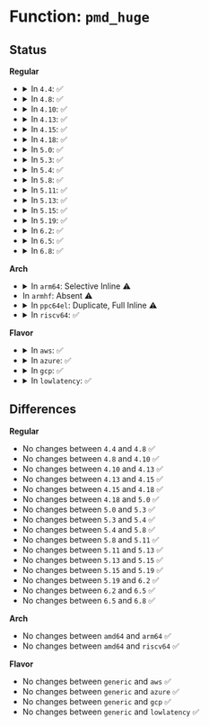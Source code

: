 # Function: <code>pmd_huge</code>

## Status
<b>Regular</b>
<ul>
<li>
<details>
<summary>In <code>4.4</code>: ✅</summary>

```c
int pmd_huge(pmd_t pmd);
```

**Collision:** Unique Global

**Inline:** No

**Transformation:** False

**Instances:**

```
In arch/x86/mm/hugetlbpage.c (ffffffff81072b70)
Location: arch/x86/mm/hugetlbpage.c:62
Inline: False
Direct callers:
  - arch/x86/mm/fault.c:vmalloc_fault
  - mm/gup.c:follow_page_mask
  - mm/hugetlb.c:follow_huge_pmd
```
**Symbols:**

```
ffffffff81072b70-ffffffff81072b98: pmd_huge (STB_GLOBAL)
```
</details>
</li>
<li>
<details>
<summary>In <code>4.8</code>: ✅</summary>

```c
int pmd_huge(pmd_t pmd);
```

**Collision:** Unique Global

**Inline:** No

**Transformation:** False

**Instances:**

```
In arch/x86/mm/hugetlbpage.c (ffffffff81073400)
Location: arch/x86/mm/hugetlbpage.c:62
Inline: False
Direct callers:
  - arch/x86/mm/fault.c:vmalloc_fault
  - mm/gup.c:follow_page_mask
  - mm/memory.c:apply_to_page_range
  - mm/hugetlb.c:follow_huge_pmd
```
**Symbols:**

```
ffffffff81073400-ffffffff8107342d: pmd_huge (STB_GLOBAL)
```
</details>
</li>
<li>
<details>
<summary>In <code>4.10</code>: ✅</summary>

```c
int pmd_huge(pmd_t pmd);
```

**Collision:** Unique Global

**Inline:** No

**Transformation:** False

**Instances:**

```
In arch/x86/mm/hugetlbpage.c (ffffffff81076fb0)
Location: arch/x86/mm/hugetlbpage.c:62
Inline: False
Direct callers:
  - arch/x86/mm/fault.c:vmalloc_fault
  - mm/gup.c:follow_page_mask
  - mm/memory.c:apply_to_page_range
  - mm/hugetlb.c:follow_huge_pmd
```
**Symbols:**

```
ffffffff81076fb0-ffffffff81076fdd: pmd_huge (STB_GLOBAL)
```
</details>
</li>
<li>
<details>
<summary>In <code>4.13</code>: ✅</summary>

```c
int pmd_huge(pmd_t pmd);
```

**Collision:** Unique Global

**Inline:** No

**Transformation:** False

**Instances:**

```
In arch/x86/mm/hugetlbpage.c (ffffffff810757d0)
Location: arch/x86/mm/hugetlbpage.c:65
Inline: False
Direct callers:
  - arch/x86/mm/fault.c:vmalloc_fault
  - mm/gup.c:__get_user_pages_fast
  - mm/memory.c:__follow_pte_pmd
  - mm/memory.c:__follow_pte_pmd
  - mm/memory.c:apply_to_page_range
  - mm/hugetlb.c:follow_huge_pmd
```
**Symbols:**

```
ffffffff810757d0-ffffffff810757fd: pmd_huge (STB_GLOBAL)
```
</details>
</li>
<li>
<details>
<summary>In <code>4.15</code>: ✅</summary>

```c
int pmd_huge(pmd_t pmd);
```

**Collision:** Unique Global

**Inline:** No

**Transformation:** False

**Instances:**

```
In arch/x86/mm/hugetlbpage.c (ffffffff8107ba10)
Location: arch/x86/mm/hugetlbpage.c:67
Inline: False
Direct callers:
  - mm/gup.c:gup_pgd_range
  - mm/gup.c:follow_pmd_mask
  - mm/memory.c:__follow_pte_pmd
  - mm/memory.c:__follow_pte_pmd
  - mm/memory.c:apply_to_page_range
  - mm/hugetlb.c:follow_huge_pmd
  - mm/hugetlb.c:huge_pte_offset
  - mm/hmm.c:hmm_vma_walk_pmd
```
**Symbols:**

```
ffffffff8107ba10-ffffffff8107ba3d: pmd_huge (STB_GLOBAL)
```
</details>
</li>
<li>
<details>
<summary>In <code>4.18</code>: ✅</summary>

```c
int pmd_huge(pmd_t pmd);
```

**Collision:** Unique Global

**Inline:** No

**Transformation:** False

**Instances:**

```
In arch/x86/mm/hugetlbpage.c (ffffffff8107e800)
Location: arch/x86/mm/hugetlbpage.c:67
Inline: False
Direct callers:
  - arch/x86/mm/pgtable.c:pmd_set_huge
  - mm/gup.c:gup_pgd_range
  - mm/memory.c:__follow_pte_pmd
  - mm/memory.c:__follow_pte_pmd
  - mm/memory.c:apply_to_page_range
  - mm/hugetlb.c:follow_huge_pmd
  - mm/hugetlb.c:huge_pte_offset
  - mm/hmm.c:hmm_vma_walk_pmd
```
**Symbols:**

```
ffffffff8107e800-ffffffff8107e82d: pmd_huge (STB_GLOBAL)
```
</details>
</li>
<li>
<details>
<summary>In <code>5.0</code>: ✅</summary>

```c
int pmd_huge(pmd_t pmd);
```

**Collision:** Unique Global

**Inline:** No

**Transformation:** False

**Instances:**

```
In arch/x86/mm/hugetlbpage.c (ffffffff81085380)
Location: arch/x86/mm/hugetlbpage.c:67
Inline: False
Direct callers:
  - arch/x86/mm/pgtable.c:pmd_set_huge
  - mm/gup.c:gup_pud_range
  - mm/memory.c:__follow_pte_pmd
  - mm/memory.c:__follow_pte_pmd
  - mm/memory.c:apply_to_page_range
  - mm/hugetlb.c:follow_huge_pmd
  - mm/hugetlb.c:huge_pte_offset
  - mm/hmm.c:hmm_vma_walk_pmd
```
**Symbols:**

```
ffffffff81085380-ffffffff810853ad: pmd_huge (STB_GLOBAL)
```
</details>
</li>
<li>
<details>
<summary>In <code>5.3</code>: ✅</summary>

```c
int pmd_huge(pmd_t pmd);
```

**Collision:** Unique Global

**Inline:** No

**Transformation:** False

**Instances:**

```
In arch/x86/mm/hugetlbpage.c (ffffffff81088f80)
Location: arch/x86/mm/hugetlbpage.c:67
Inline: False
Direct callers:
  - arch/x86/mm/pgtable.c:pmd_set_huge
  - mm/gup.c:gup_pud_range
  - mm/memory.c:__follow_pte_pmd
  - mm/memory.c:__follow_pte_pmd
  - mm/memory.c:apply_to_page_range
  - mm/hugetlb.c:follow_huge_pmd
  - mm/hugetlb.c:huge_pte_offset
  - mm/hmm.c:hmm_vma_walk_pmd
```
**Symbols:**

```
ffffffff81088f80-ffffffff81088fad: pmd_huge (STB_GLOBAL)
```
</details>
</li>
<li>
<details>
<summary>In <code>5.4</code>: ✅</summary>

```c
int pmd_huge(pmd_t pmd);
```

**Collision:** Unique Global

**Inline:** No

**Transformation:** False

**Instances:**

```
In arch/x86/mm/hugetlbpage.c (ffffffff81089bf0)
Location: arch/x86/mm/hugetlbpage.c:67
Inline: False
Direct callers:
  - arch/x86/mm/pgtable.c:pmd_set_huge
  - mm/gup.c:gup_pud_range
  - mm/memory.c:__follow_pte_pmd
  - mm/memory.c:__follow_pte_pmd
  - mm/memory.c:apply_to_page_range
  - mm/hugetlb.c:follow_huge_pmd
  - mm/hugetlb.c:huge_pte_offset
```
**Symbols:**

```
ffffffff81089bf0-ffffffff81089c1d: pmd_huge (STB_GLOBAL)
```
</details>
</li>
<li>
<details>
<summary>In <code>5.8</code>: ✅</summary>

```c
int pmd_huge(pmd_t pmd);
```

**Collision:** Unique Global

**Inline:** No

**Transformation:** False

**Instances:**

```
In arch/x86/mm/hugetlbpage.c (ffffffff810914d0)
Location: arch/x86/mm/hugetlbpage.c:66
Inline: False
Direct callers:
  - arch/x86/mm/pgtable.c:pmd_set_huge
  - mm/memory.c:__follow_pte_pmd
  - mm/memory.c:__follow_pte_pmd
  - mm/memory.c:apply_to_pte_range
  - mm/hugetlb.c:follow_huge_pmd
```
**Symbols:**

```
ffffffff810914d0-ffffffff810914fd: pmd_huge (STB_GLOBAL)
```
</details>
</li>
<li>
<details>
<summary>In <code>5.11</code>: ✅</summary>

```c
int pmd_huge(pmd_t pmd);
```

**Collision:** Unique Global

**Inline:** No

**Transformation:** False

**Instances:**

```
In arch/x86/mm/hugetlbpage.c (ffffffff81090e00)
Location: arch/x86/mm/hugetlbpage.c:65
Inline: False
Direct callers:
  - arch/x86/mm/pgtable.c:pmd_set_huge
  - mm/memory.c:follow_invalidate_pte
  - mm/memory.c:follow_invalidate_pte
  - mm/memory.c:apply_to_pte_range
  - mm/hugetlb.c:follow_huge_pmd
```
**Symbols:**

```
ffffffff81090e00-ffffffff81090e2d: pmd_huge (STB_GLOBAL)
```
</details>
</li>
<li>
<details>
<summary>In <code>5.13</code>: ✅</summary>

```c
int pmd_huge(pmd_t pmd);
```

**Collision:** Unique Global

**Inline:** No

**Transformation:** False

**Instances:**

```
In arch/x86/mm/hugetlbpage.c (ffffffff810917d0)
Location: arch/x86/mm/hugetlbpage.c:65
Inline: False
Direct callers:
  - arch/x86/mm/pgtable.c:pmd_set_huge
  - mm/gup.c:gup_pgd_range
  - mm/memory.c:follow_invalidate_pte
  - mm/memory.c:follow_invalidate_pte
  - mm/memory.c:apply_to_pte_range
  - mm/hugetlb.c:follow_huge_pmd
```
**Symbols:**

```
ffffffff810917d0-ffffffff810917fd: pmd_huge (STB_GLOBAL)
```
</details>
</li>
<li>
<details>
<summary>In <code>5.15</code>: ✅</summary>

```c
int pmd_huge(pmd_t pmd);
```

**Collision:** Unique Global

**Inline:** No

**Transformation:** False

**Instances:**

```
In arch/x86/mm/hugetlbpage.c (ffffffff810a1350)
Location: arch/x86/mm/hugetlbpage.c:65
Inline: False
Direct callers:
  - arch/x86/mm/pgtable.c:pmd_set_huge
  - mm/gup.c:gup_pgd_range
  - mm/memory.c:follow_invalidate_pte
  - mm/memory.c:follow_invalidate_pte
  - mm/memory.c:apply_to_pte_range
  - mm/hugetlb.c:follow_huge_pmd
```
**Symbols:**

```
ffffffff810a1350-ffffffff810a137d: pmd_huge (STB_GLOBAL)
```
</details>
</li>
<li>
<details>
<summary>In <code>5.19</code>: ✅</summary>

```c
int pmd_huge(pmd_t pmd);
```

**Collision:** Unique Global

**Inline:** No

**Transformation:** False

**Instances:**

```
In arch/x86/mm/hugetlbpage.c (ffffffff810b5460)
Location: arch/x86/mm/hugetlbpage.c:65
Inline: False
Direct callers:
  - arch/x86/mm/pgtable.c:pmd_set_huge
  - mm/gup.c:gup_pgd_range
  - mm/memory.c:apply_to_pte_range
  - mm/hugetlb.c:follow_huge_pmd
```
**Symbols:**

```
ffffffff810b5460-ffffffff810b5498: pmd_huge (STB_GLOBAL)
```
</details>
</li>
<li>
<details>
<summary>In <code>6.2</code>: ✅</summary>

```c
int pmd_huge(pmd_t pmd);
```

**Collision:** Unique Global

**Inline:** No

**Transformation:** False

**Instances:**

```
In arch/x86/mm/hugetlbpage.c (ffffffff810d03e0)
Location: arch/x86/mm/hugetlbpage.c:27
Inline: False
Direct callers:
  - arch/x86/mm/pgtable.c:pmd_set_huge
  - mm/memory.c:apply_to_pte_range
```
**Symbols:**

```
ffffffff810d03e0-ffffffff810d0424: pmd_huge (STB_GLOBAL)
```
</details>
</li>
<li>
<details>
<summary>In <code>6.5</code>: ✅</summary>

```c
int pmd_huge(pmd_t pmd);
```

**Collision:** Unique Global

**Inline:** No

**Transformation:** False

**Instances:**

```
In arch/x86/mm/hugetlbpage.c (ffffffff810d3a00)
Location: arch/x86/mm/hugetlbpage.c:27
Inline: False
Direct callers:
  - arch/x86/mm/pgtable.c:pmd_set_huge
  - mm/gup.c:gup_pgd_range
```
**Symbols:**

```
ffffffff810d3a00-ffffffff810d3a44: pmd_huge (STB_GLOBAL)
```
</details>
</li>
<li>
<details>
<summary>In <code>6.8</code>: ✅</summary>

```c
int pmd_huge(pmd_t pmd);
```

**Collision:** Unique Global

**Inline:** No

**Transformation:** False

**Instances:**

```
In arch/x86/mm/hugetlbpage.c (ffffffff810dc190)
Location: arch/x86/mm/hugetlbpage.c:27
Inline: False
Direct callers:
  - arch/x86/mm/pgtable.c:pmd_set_huge
  - mm/gup.c:gup_pgd_range
```
**Symbols:**

```
ffffffff810dc190-ffffffff810dc1d4: pmd_huge (STB_GLOBAL)
```
</details>
</li>
</ul>
<b>Arch</b>
<ul>
<li>
<details>
<summary>In <code>arm64</code>: Selective Inline ⚠️</summary>

```c
int pmd_huge(pmd_t pmd);
```

**Collision:** Unique Global

**Inline:** Selective

**Transformation:** False

**Instances:**

```
In arch/arm64/mm/hugetlbpage.c (ffff8000100b113c)
Location: arch/arm64/mm/hugetlbpage.c:42
Inline: True
Inline callers:
  - arch/arm64/mm/hugetlbpage.c:huge_pte_offset
Direct callers:
  - virt/kvm/arm/mmu.c:user_mem_abort
  - virt/kvm/arm/mmu.c:stage2_wp_range
  - virt/kvm/arm/mmu.c:stage2_set_pte
  - virt/kvm/arm/mmu.c:stage2_get_leaf_entry
  - virt/kvm/arm/mmu.c:unmap_stage2_range
  - mm/gup.c:gup_pud_range
  - mm/gup.c:follow_pmd_mask
  - mm/memory.c:__follow_pte_pmd
  - mm/memory.c:__follow_pte_pmd
  - mm/memory.c:apply_to_page_range
  - mm/hugetlb.c:follow_huge_pmd
```
**Symbols:**

```
ffff8000100b0a58-ffff8000100b0a90: pmd_huge (STB_GLOBAL)
```
</details>
</li>
<li>
In <code>armhf</code>: Absent ⚠️
</li>
<li>
<details>
<summary>In <code>ppc64el</code>: Duplicate, Full Inline ⚠️</summary>

**Collision:** Static Duplication

**Inline:** Full

**Transformation:** False

**Instances:**

```
In arch/powerpc/mm/book3s64/radix_pgtable.c (c000000000095af8)
Location: arch/powerpc/include/asm/book3s/64/pgtable-64k.h:17
Inline: True
Inline callers:
  - arch/powerpc/mm/book3s64/radix_pgtable.c:pmd_clear_huge
```
```
In mm/gup.c (c0000000003b69d0)
Location: arch/powerpc/include/asm/book3s/64/pgtable-64k.h:17
Inline: True
Inline callers:
  - mm/gup.c:gup_pud_range
  - mm/gup.c:follow_pmd_mask
```
```
In mm/memory.c (c0000000003bb010)
Location: arch/powerpc/include/asm/book3s/64/pgtable-64k.h:17
Inline: True
Inline callers:
  - mm/memory.c:__follow_pte_pmd
  - mm/memory.c:__follow_pte_pmd
  - mm/memory.c:apply_to_page_range
```
```
In mm/hugetlb.c (c0000000004104d4)
Location: arch/powerpc/include/asm/book3s/64/pgtable-64k.h:17
Inline: True
Inline callers:
  - mm/hugetlb.c:follow_huge_pmd
```
</details>
</li>
<li>
<details>
<summary>In <code>riscv64</code>: ✅</summary>

```c
int pmd_huge(pmd_t pmd);
```

**Collision:** Unique Global

**Inline:** No

**Transformation:** False

**Instances:**

```
In arch/riscv/mm/hugetlbpage.c (ffffffe0000ba5f4)
Location: arch/riscv/mm/hugetlbpage.c:11
Inline: False
Direct callers:
  - mm/memory.c:__follow_pte_pmd
  - mm/memory.c:__follow_pte_pmd
  - mm/memory.c:apply_to_page_range
  - mm/hugetlb.c:follow_huge_pmd
  - mm/hugetlb.c:huge_pte_offset
```
**Symbols:**

```
ffffffe0000ba5f4-ffffffe0000ba620: pmd_huge (STB_GLOBAL)
```
</details>
</li>
</ul>
<b>Flavor</b>
<ul>
<li>
<details>
<summary>In <code>aws</code>: ✅</summary>

```c
int pmd_huge(pmd_t pmd);
```

**Collision:** Unique Global

**Inline:** No

**Transformation:** False

**Instances:**

```
In arch/x86/mm/hugetlbpage.c (ffffffff81088bb0)
Location: arch/x86/mm/hugetlbpage.c:67
Inline: False
Direct callers:
  - arch/x86/mm/pgtable.c:pmd_set_huge
  - mm/gup.c:gup_pud_range
  - mm/memory.c:__follow_pte_pmd
  - mm/memory.c:__follow_pte_pmd
  - mm/memory.c:apply_to_page_range
  - mm/hugetlb.c:follow_huge_pmd
  - mm/hugetlb.c:huge_pte_offset
```
**Symbols:**

```
ffffffff81088bb0-ffffffff81088bdd: pmd_huge (STB_GLOBAL)
```
</details>
</li>
<li>
<details>
<summary>In <code>azure</code>: ✅</summary>

```c
int pmd_huge(pmd_t pmd);
```

**Collision:** Unique Global

**Inline:** No

**Transformation:** False

**Instances:**

```
In arch/x86/mm/hugetlbpage.c (ffffffff81077810)
Location: arch/x86/mm/hugetlbpage.c:67
Inline: False
Direct callers:
  - arch/x86/mm/pgtable.c:pmd_set_huge
  - mm/gup.c:gup_pud_range
  - mm/gup.c:follow_pmd_mask
  - mm/memory.c:__follow_pte_pmd
  - mm/memory.c:__follow_pte_pmd
  - mm/memory.c:apply_to_page_range
  - mm/hugetlb.c:follow_huge_pmd
  - mm/hugetlb.c:huge_pte_offset
```
**Symbols:**

```
ffffffff81077810-ffffffff81077835: pmd_huge (STB_GLOBAL)
```
</details>
</li>
<li>
<details>
<summary>In <code>gcp</code>: ✅</summary>

```c
int pmd_huge(pmd_t pmd);
```

**Collision:** Unique Global

**Inline:** No

**Transformation:** False

**Instances:**

```
In arch/x86/mm/hugetlbpage.c (ffffffff81088b60)
Location: arch/x86/mm/hugetlbpage.c:67
Inline: False
Direct callers:
  - arch/x86/mm/pgtable.c:pmd_set_huge
  - mm/gup.c:gup_pud_range
  - mm/memory.c:__follow_pte_pmd
  - mm/memory.c:__follow_pte_pmd
  - mm/memory.c:apply_to_page_range
  - mm/hugetlb.c:follow_huge_pmd
  - mm/hugetlb.c:huge_pte_offset
```
**Symbols:**

```
ffffffff81088b60-ffffffff81088b8d: pmd_huge (STB_GLOBAL)
```
</details>
</li>
<li>
<details>
<summary>In <code>lowlatency</code>: ✅</summary>

```c
int pmd_huge(pmd_t pmd);
```

**Collision:** Unique Global

**Inline:** No

**Transformation:** False

**Instances:**

```
In arch/x86/mm/hugetlbpage.c (ffffffff8108ae00)
Location: arch/x86/mm/hugetlbpage.c:67
Inline: False
Direct callers:
  - arch/x86/mm/pgtable.c:pmd_set_huge
  - mm/gup.c:gup_pud_range
  - mm/memory.c:__follow_pte_pmd
  - mm/memory.c:__follow_pte_pmd
  - mm/memory.c:apply_to_page_range
  - mm/hugetlb.c:follow_huge_pmd
  - mm/hugetlb.c:huge_pte_offset
```
**Symbols:**

```
ffffffff8108ae00-ffffffff8108ae2d: pmd_huge (STB_GLOBAL)
```
</details>
</li>
</ul>

## Differences
<b>Regular</b>
<ul>
<li>
No changes between <code>4.4</code> and <code>4.8</code> ✅
</li>
<li>
No changes between <code>4.8</code> and <code>4.10</code> ✅
</li>
<li>
No changes between <code>4.10</code> and <code>4.13</code> ✅
</li>
<li>
No changes between <code>4.13</code> and <code>4.15</code> ✅
</li>
<li>
No changes between <code>4.15</code> and <code>4.18</code> ✅
</li>
<li>
No changes between <code>4.18</code> and <code>5.0</code> ✅
</li>
<li>
No changes between <code>5.0</code> and <code>5.3</code> ✅
</li>
<li>
No changes between <code>5.3</code> and <code>5.4</code> ✅
</li>
<li>
No changes between <code>5.4</code> and <code>5.8</code> ✅
</li>
<li>
No changes between <code>5.8</code> and <code>5.11</code> ✅
</li>
<li>
No changes between <code>5.11</code> and <code>5.13</code> ✅
</li>
<li>
No changes between <code>5.13</code> and <code>5.15</code> ✅
</li>
<li>
No changes between <code>5.15</code> and <code>5.19</code> ✅
</li>
<li>
No changes between <code>5.19</code> and <code>6.2</code> ✅
</li>
<li>
No changes between <code>6.2</code> and <code>6.5</code> ✅
</li>
<li>
No changes between <code>6.5</code> and <code>6.8</code> ✅
</li>
</ul>
<b>Arch</b>
<ul>
<li>
No changes between <code>amd64</code> and <code>arm64</code> ✅
</li>
<li>
No changes between <code>amd64</code> and <code>riscv64</code> ✅
</li>
</ul>
<b>Flavor</b>
<ul>
<li>
No changes between <code>generic</code> and <code>aws</code> ✅
</li>
<li>
No changes between <code>generic</code> and <code>azure</code> ✅
</li>
<li>
No changes between <code>generic</code> and <code>gcp</code> ✅
</li>
<li>
No changes between <code>generic</code> and <code>lowlatency</code> ✅
</li>
</ul>
